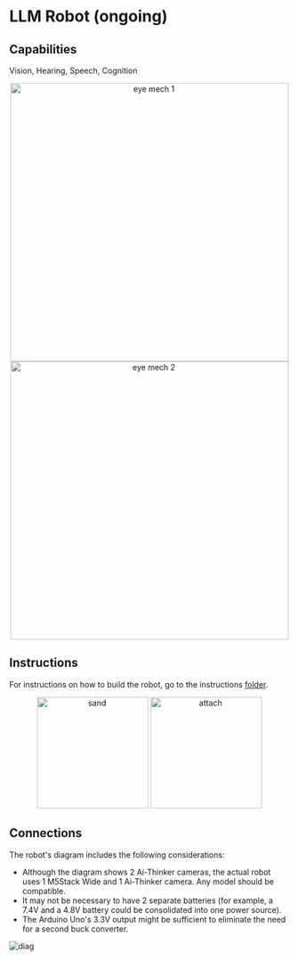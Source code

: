 # LLM Robot (ongoing)
## Capabilities
Vision, Hearing, Speech, Cognition
<div align="center">
  <img height="500" alt="eye mech 1" src="https://github.com/Any-Winter-4079/Transformer_Robot/assets/50542132/678b0ee7-fdbe-418b-90df-854e576ecc4d">
  <img height="500" alt="eye mech 2" src="https://github.com/Any-Winter-4079/Transformer_Robot/assets/50542132/7e6525a7-50bd-41b7-9738-9bbb42369602">

</div>

## Instructions
For instructions on how to build the robot, go to the instructions [folder](https://github.com/Any-Winter-4079/Transformer_Robot/blob/main/instructions/).
<div align="center"><img height="200" alt="sand" src="https://github.com/Any-Winter-4079/Transformer_Robot/assets/50542132/88e6fb66-df09-4e92-b135-296c45c97aa8">
  <img height="200" alt="attach" src="https://github.com/Any-Winter-4079/Transformer_Robot/assets/50542132/aad43708-4f91-4dc9-be15-a2550c48b029">
</div>


## Connections
The robot's diagram includes the following considerations:

* Although the diagram shows 2 Ai-Thinker cameras, the actual robot uses 1 M5Stack Wide and 1 Ai-Thinker camera. Any model should be compatible.
* It may not be necessary to have 2 separate batteries (for example, a 7.4V and a 4.8V battery could be consolidated into one power source).
* The Arduino Uno's 3.3V output might be sufficient to eliminate the need for a second buck converter.
  
![diag](https://github.com/Any-Winter-4079/Transformer_Robot/assets/50542132/c7165e7e-c409-475d-85b3-c041165ebcb6)
